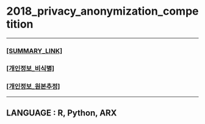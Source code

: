 # 2018_privacy_anonymization_competition

----

### [[SUMMARY_LINK]](https://github.com/zel0rd/2018_privacy_anonymization_competition/blob/master/Summary.md)

### [[개인정보_비식별]](https://github.com/zel0rd/2018_privacy_anonymization_competition/tree/master/1.예선)

### [[개인정보_원본추정]](https://github.com/zel0rd/2018_privacy_anonymization_competition/tree/master/2.본선)

----

## LANGUAGE : R, Python, ARX
